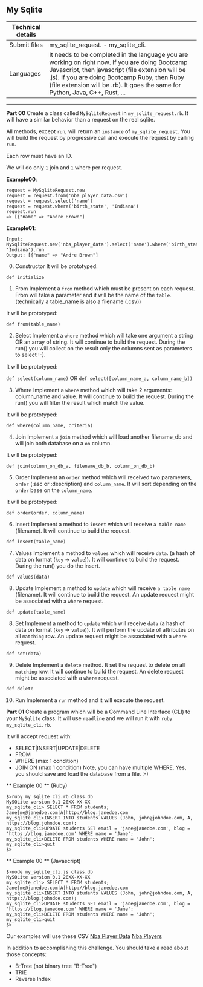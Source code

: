 <div class="markdown-body">
<p class="text-muted m-b-15">
</p><h2>My Sqlite</h2>
<table>
<thead>
<tr>
<th>Technical details</th>
<th></th>
</tr>
</thead>
<tbody>
<tr>
<td>Submit files</td>
<td>my_sqlite_request. - my_sqlite_cli.</td>
</tr>
<tr>
<td>Languages</td>
<td>It needs to be completed in the language you are working on right now. If you are doing Bootcamp Javascript, then javascript (file extension will be .js). If you are doing Bootcamp Ruby, then Ruby (file extension will be .rb). It goes the same for Python, Java, C++, Rust, ...</td>
</tr>
</tbody>
</table>
<hr>
<p><strong>Part 00</strong>
Create a class called <code>MySqliteRequest</code> in <code>my_sqlite_request.rb</code>. It will have a similar behavior than a request on the real sqlite.</p>
<p>All methods, except <code>run</code>, will return an <code>instance</code> of <code>my_sqlite_request</code>. You will build the request by progressive call and execute the request by calling <code>run</code>.</p>
<p>Each row must have an ID.</p>
<p>We will do only <code>1</code> join and <code>1</code> where per request.</p>
<p><strong>Example00</strong>:</p>
<pre class=" language-plain"><code class=" language-plain">request = MySqliteRequest.new
request = request.from('nba_player_data.csv')
request = request.select('name')
request = request.where('birth_state', 'Indiana')
request.run
=&gt; [{"name" =&gt; "Andre Brown"]
</code></pre>
<p><strong>Example01</strong>:</p>
<pre class=" language-plain"><code class=" language-plain">Input: MySqliteRequest.new('nba_player_data').select('name').where('birth_state', 'Indiana').run
Output: [{"name" =&gt; "Andre Brown"]
</code></pre>
<ol start="0">
<li>Constructor
It will be prototyped:</li>
</ol>
<p><code>def initialize</code></p>
<ol>
<li>From
Implement a <code>from</code> method which must be present on each request. From will take a parameter and it will be the name of the <code>table</code>. (technically a table_name is also a filename (.csv))</li>
</ol>
<p>It will be prototyped:</p>
<p><code>def from(table_name)</code></p>
<ol start="2">
<li>Select
Implement a <code>where</code> method which will take one argument a string OR an array of string. It will continue to build the request. During the run() you will collect on the result only the columns sent as parameters to select :-).</li>
</ol>
<p>It will be prototyped:</p>
<p><code>def select(column_name)</code>
OR
<code>def select([column_name_a, column_name_b])</code></p>
<ol start="3">
<li>Where
Implement a <code>where</code> method which will take 2 arguments: column_name and value.
It will continue to build the request. During the run() you will filter the result which match the value.</li>
</ol>
<p>It will be prototyped:</p>
<p><code>def where(column_name, criteria)</code></p>
<ol start="4">
<li>Join
Implement a <code>join</code> method which will load another filename_db and will join both database on a <code>on</code> column.</li>
</ol>
<p>It will be prototyped:</p>
<p><code>def join(column_on_db_a, filename_db_b, column_on_db_b)</code></p>
<ol start="5">
<li>Order
Implement an <code>order</code> method which will received two parameters, <code>order</code> (:asc or :description) and <code>column_name</code>. It will sort depending on the <code>order</code> base on the <code>column_name</code>.</li>
</ol>
<p>It will be prototyped:</p>
<p><code>def order(order, column_name)</code></p>
<ol start="6">
<li>Insert
Implement a method to <code>insert</code> which will receive <code>a table name</code> (filename). It will continue to build the request.</li>
</ol>
<p><code>def insert(table_name)</code></p>
<ol start="7">
<li>Values
Implement a method to <code>values</code> which will receive <code>data</code>. (a hash of data on format (<code>key</code> =&gt; <code>value</code>)).
It will continue to build the request. During the run() you do the insert.</li>
</ol>
<p><code>def values(data)</code></p>
<ol start="8">
<li>Update
Implement a method to <code>update</code> which will receive <code>a table name</code> (filename). It will continue to build the request.
An update request might be associated with a <code>where</code> request.</li>
</ol>
<p><code>def update(table_name)</code></p>
<ol start="8">
<li>Set
Implement a method to <code>update</code> which will receive <code>data</code> (a hash of data on format (<code>key</code> =&gt; <code>value</code>)).
It will perform the update of attributes on all <code>matching</code> row.
An update request might be associated with a <code>where</code> request.</li>
</ol>
<p><code>def set(data)</code></p>
<ol start="9">
<li>Delete
Implement a <code>delete</code> method. It set the request to delete on all <code>matching</code> row. It will continue to build the request.
An delete request might be associated with a <code>where</code> request.</li>
</ol>
<p><code>def delete</code></p>
<ol start="10">
<li>Run
Implement a <code>run</code> method and it will execute the request.</li>
</ol>
<p><strong>Part 01</strong>
Create a program which will be a Command Line Interface (CLI) to your <code>MySqlite</code> class.
It will use <code>readline</code> and we will run it with <code>ruby my_sqlite_cli.rb</code>.</p>
<p>It will accept request with:</p>
<ul>
<li>SELECT|INSERT|UPDATE|DELETE</li>
<li>FROM</li>
<li>WHERE (max 1 condition)</li>
<li>JOIN ON (max 1 condition)
Note, you can have multiple WHERE.
Yes, you should save and load the database from a file. :-)</li>
</ul>
<p>** Example 00 ** (Ruby)</p>
<pre class=" language-plain"><code class=" language-plain">$&gt;ruby my_sqlite_cli.rb class.db
MySQLite version 0.1 20XX-XX-XX
my_sqlite_cli&gt; SELECT * FROM students;
Jane|me@janedoe.com|A|http://blog.janedoe.com
my_sqlite_cli&gt;INSERT INTO students VALUES (John, john@johndoe.com, A, https://blog.johndoe.com);
my_sqlite_cli&gt;UPDATE students SET email = 'jane@janedoe.com', blog = 'https://blog.janedoe.com' WHERE name = 'Jane';
my_sqlite_cli&gt;DELETE FROM students WHERE name = 'John';
my_sqlite_cli&gt;quit
$&gt;
</code></pre>
<p>** Example 00 ** (Javascript)</p>
<pre class=" language-plain"><code class=" language-plain">$&gt;node my_sqlite_cli.js class.db
MySQLite version 0.1 20XX-XX-XX
my_sqlite_cli&gt; SELECT * FROM students;
Jane|me@janedoe.com|A|http://blog.janedoe.com
my_sqlite_cli&gt;INSERT INTO students VALUES (John, john@johndoe.com, A, https://blog.johndoe.com);
my_sqlite_cli&gt;UPDATE students SET email = 'jane@janedoe.com', blog = 'https://blog.janedoe.com' WHERE name = 'Jane';
my_sqlite_cli&gt;DELETE FROM students WHERE name = 'John';
my_sqlite_cli&gt;quit
$&gt;
</code></pre>
<p>Our examples will use these CSV
<a href="https://storage.googleapis.com/qwasar-public/nba_player_data.csv" target="_blank">Nba Player Data</a>
<a href="https://storage.googleapis.com/qwasar-public/nba_players.csv" target="_blank">Nba Players</a></p>
<p>In addition to accomplishing this challenge. You should take a read about those concepts:</p>
<ul>
<li>B-Tree (not binary tree "B-Tree")</li>
<li>TRIE</li>
<li>Reverse Index</li>
</ul>

<p></p>
</div>

